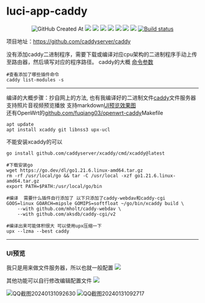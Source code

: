 # luci-app-caddy
<p align="center">
    <img alt="GitHub Created At" src="https://img.shields.io/github/created-at/lmq8267/luci-app-caddy?logo=github&label=%E5%88%9B%E5%BB%BA%E6%97%A5%E6%9C%9F">
<a href="https://hits.seeyoufarm.com"><img src="https://hits.seeyoufarm.com/api/count/incr/badge.svg?url=https%3A%2F%2Fgithub.com%2Flmq8267%2Fluci-app-caddy&count_bg=%2395C10D&title_bg=%23555555&icon=github.svg&icon_color=%238DC409&title=%E8%AE%BF%E9%97%AE%E6%95%B0&edge_flat=false"/></a>
<a href="https://github.com/lmq8267/luci-app-caddy/releases"><img src="https://img.shields.io/github/downloads/lmq8267/luci-app-caddy/total?logo=github&label=%E4%B8%8B%E8%BD%BD%E9%87%8F"></a>
<a href="https://github.com/lmq8267/luci-app-caddy/graphs/contributors"><img src="https://img.shields.io/github/contributors-anon/lmq8267/luci-app-caddy?logo=github&label=%E8%B4%A1%E7%8C%AE%E8%80%85"></a>
<a href="https://github.com/lmq8267/luci-app-caddy/releases/"><img src="https://img.shields.io/github/release/lmq8267/luci-app-caddy?logo=github&label=%E6%9C%80%E6%96%B0%E7%89%88%E6%9C%AC"></a>
<a href="https://github.com/lmq8267/luci-app-caddy/issues"><img src="https://img.shields.io/github/issues-raw/lmq8267/luci-app-caddy?logo=github&label=%E9%97%AE%E9%A2%98"></a>
<a href="https://github.com/lmq8267/luci-app-caddy/discussions"><img src="https://img.shields.io/github/discussions/lmq8267/luci-app-caddy?logo=github&label=%E8%AE%A8%E8%AE%BA"></a>
<a href="GitHub repo size"><img src="https://img.shields.io/github/repo-size/lmq8267/luci-app-caddy?logo=github&label=%E4%BB%93%E5%BA%93%E5%A4%A7%E5%B0%8F"></a>
<a href="https://github.com/lmq8267/luci-app-caddy/actions?query=workflow%3ABuild"><img src="https://img.shields.io/github/actions/workflow/status/lmq8267/luci-app-caddy/build.yml?branch=main&logo=github&label=%E6%9E%84%E5%BB%BA%E7%8A%B6%E6%80%81" alt="Build status"></a>

项目地址：https://github.com/caddyserver/caddy

没有添加caddy二进制程序，需要下载或编译对应cpu架构的二进制程序手动上传至路由器，然后填写对应的程序路径。
caddy的大概 [命令参数](https://github.com/lmq8267/caddy/blob/main/README_caddy.md)
```shell
#查看添加了哪些插件命令
caddy list-modules -s
```
------------------------------------------------------
编译的大概步骤：抄自网上的方法, 也有我编译好的二进制文件[caddy](https://github.com/lmq8267/caddy/releases)文件服务器支持照片音视频预览播放 支持markdown[UI预览效果图](https://github.com/lmq8267/caddy/tree/main#ui%E9%A2%84%E8%A7%88)  
还有OpenWrt的[github.com/fuqiang03/openwrt-caddy](https://github.com/fuqiang03/openwrt-caddy)Makefile
```shell
apt update
apt install xcaddy git libnss3 upx-ucl
```

不能安装xcaddy的可以
```shell
go install github.com/caddyserver/xcaddy/cmd/xcaddy@latest
```

```shell
#下载安装go
wget https://go.dev/dl/go1.21.6.linux-amd64.tar.gz
rm -rf /usr/local/go && tar -C /usr/local -xzf go1.21.6.linux-amd64.tar.gz
export PATH=$PATH:/usr/local/go/bin

#编译  需要什么插件自行添加了 以下只添加了caddy-webdav和caddy-cgi
GOOS=linux GOARCH=mipsle GOMIPS=softfloat ~/go/bin/xcaddy build \
    --with github.com/mholt/caddy-webdav \
    --with github.com/aksdb/caddy-cgi/v2 

#编译出来可能体积很大 可以使用upx压缩一下
upx --lzma --best caddy
```

--------------------------------------------------------
### UI预览 ###
我只是用来做文件服务器，所以也就一般配置
![](./Image/普通启动.png)

其他功能可以自行修改编辑配置文件
![](./Image/自定义启动.png)

![QQ截图20240131092630](https://github.com/lmq8267/luci-app-caddy/assets/119713693/05742312-7b0f-4a71-bbc2-83fdafb96df4)
![QQ截图20240131092717](https://github.com/lmq8267/luci-app-caddy/assets/119713693/60c57424-1a5b-4e99-9517-4fd663e13d5c)


